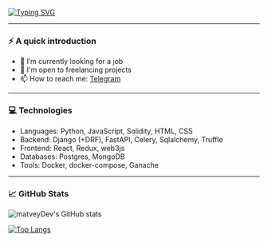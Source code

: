 [![Typing SVG](https://readme-typing-svg.demolab.com?font=Fira+Code&size=19&pause=1000&width=435&lines=Hi+there!+I'm+Python+Developer)](https://git.io/typing-svg)

---

### ⚡️ A quick introduction
- 🔭 I’m currently looking for a job
- 👯 I'm open to freelancing projects
- 📫 How to reach me: [Telegram](http://t.me/matvey_dev)

---

### 💻 Technologies
- Languages: Python, JavaScript, Solidity, HTML, CSS
- Backend: Django (+DRF), FastAPI, Celery, Sqlalchemy, Truffle
- Frontend: React, Redux, web3js
- Databases: Postgres, MongoDB
- Tools: Docker, docker-compose, Ganache

---

### 📈 GitHub Stats 

![matveyDev's GitHub stats](https://github-readme-stats.vercel.app/api?username=matveyDev&show_icons=true&theme=synthwave)

[![Top Langs](https://github-readme-stats.vercel.app/api/top-langs/?username=matveyDev&layout=compact&theme=synthwave&langs_count=10)](https://github.com/anuraghazra/github-readme-stats)
